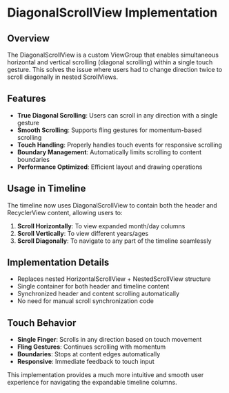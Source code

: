 # DiagonalScrollView Implementation

## Overview
The DiagonalScrollView is a custom ViewGroup that enables simultaneous horizontal and vertical scrolling (diagonal scrolling) within a single touch gesture. This solves the issue where users had to change direction twice to scroll diagonally in nested ScrollViews.

## Features
- **True Diagonal Scrolling**: Users can scroll in any direction with a single gesture
- **Smooth Scrolling**: Supports fling gestures for momentum-based scrolling
- **Touch Handling**: Properly handles touch events for responsive scrolling
- **Boundary Management**: Automatically limits scrolling to content boundaries
- **Performance Optimized**: Efficient layout and drawing operations

## Usage in Timeline
The timeline now uses DiagonalScrollView to contain both the header and RecyclerView content, allowing users to:

1. **Scroll Horizontally**: To view expanded month/day columns
2. **Scroll Vertically**: To view different years/ages
3. **Scroll Diagonally**: To navigate to any part of the timeline seamlessly

## Implementation Details
- Replaces nested HorizontalScrollView + NestedScrollView structure
- Single container for both header and timeline content
- Synchronized header and content scrolling automatically
- No need for manual scroll synchronization code

## Touch Behavior
- **Single Finger**: Scrolls in any direction based on touch movement
- **Fling Gestures**: Continues scrolling with momentum
- **Boundaries**: Stops at content edges automatically
- **Responsive**: Immediate feedback to touch input

This implementation provides a much more intuitive and smooth user experience for navigating the expandable timeline columns.
